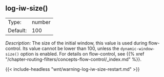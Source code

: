 ---
---
<!-- DISCLAIMER: This file is based on the syslog-ng Open Source Edition documentation https://github.com/balabit/syslog-ng-ose-guides/commit/2f4a52ee61d1ea9ad27cb4f3168b95408fddfdf2 and is used under the terms of The syslog-ng Open Source Edition Documentation License. The file has been modified by Axoflow. -->

## log-iw-size()

|          |        |
| -------- | ------ |
| Type:    | number |
| Default: | 100    |

*Description:* The size of the initial window, this value is used during flow-control. Its value cannot be lower than 100, unless the `dynamic-window-size()` option is enabled. For details on flow-control, see {{% xref "/chapter-routing-filters/concepts-flow-control/_index.md" %}}.

{{< include-headless "wnt/warning-log-iw-size-restart.md" >}}
